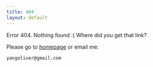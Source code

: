 ```yaml
---
title: 404
layout: default
---
```


Error 404. Nothing found :( Where did you get that link?

Please go to [homepage](/) or email me:

    yangoliver@gmail.com

